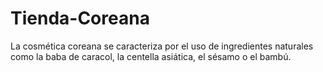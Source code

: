 # Tienda-Coreana
La cosmética coreana se caracteriza por el uso de ingredientes naturales como la baba de caracol, la centella asiática, el sésamo o el bambú.
